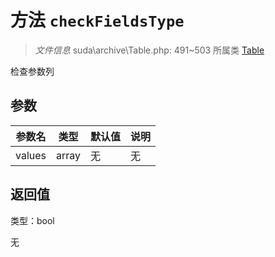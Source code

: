 # 方法 `checkFieldsType`

> *文件信息* suda\archive\Table.php: 491~503
> 所属类 [Table](../Table.md)


检查参数列


## 参数


| 参数名 | 类型 | 默认值 | 说明 |
|--------|-----|-------|-------|
| values |  array | 无 | 无 |



## 返回值

类型：bool

无

